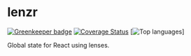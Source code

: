 # lenzr

[![Greenkeeper badge](https://badges.greenkeeper.io/justbrody/lenzr.svg)](https://greenkeeper.io/)
[![Coverage Status](https://coveralls.io/repos/justbrody/lenzr/badge.svg?branch=master)](https://coveralls.io/r/justbrody/lenzr?branch=master)
[![Top languages](https://img.shields.io/github/languages/top/justbrody/lenzr.svg)]

Global state for React using lenses.
